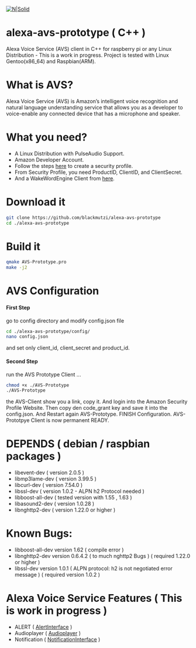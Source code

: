 [![N|Solid](https://github.com/alexa/alexa-avs-sample-app/wiki/assets/alexa-logo-3.png)](https://developer.amazon.com/de/alexa-voice-service)
# alexa-avs-prototype ( C++ )
Alexa Voice Service (AVS) client in C++ for raspberry pi or any Linux Distribution -  This is a work in progress.
Project is tested with Linux Gentoo(x86_64) and Raspbian(ARM).
# What is AVS?
Alexa Voice Service (AVS) is Amazon’s intelligent voice recognition and natural language understanding service that allows you as a developer to voice-enable any connected device that has a microphone and speaker.
# What you need?
* A Linux Distribution with PulseAudio Support.
* Amazon Developer Account.
* Follow the steps [here](https://github.com/alexa/alexa-avs-sample-app/wiki/Raspberry-Pi) to create a security profile.
* From Security Profile, you need ProductID, ClientID, and ClientSecret.
* And a WakeWordEngine Client from [here]( https://github.com/alexa/alexa-avs-sample-app/tree/master/samples/wakeWordAgent ).

# Download it
```sh
git clone https://github.com/blackmutzi/alexa-avs-prototype
cd ./alexa-avs-prototype
```
# Build it
```sh
qmake AVS-Prototype.pro
make -j2
```
# AVS Configuration
#### First Step
go to config directory and modify config.json file 
```sh
cd ./alexa-avs-prototype/config/
nano config.json 
```
and set only client_id, client_secret and product_id.
#### Second Step
run the AVS Prototype Client ...
```sh
chmod +x ./AVS-Prototype
./AVS-Prototype
```
the AVS-Client show you a link, copy it.
And login into the Amazon Security Profile Website. Then copy den code_grant key and save it into the config.json.
And Restart again AVS-Prototype. FINISH Configuration. AVS-Prototpye Client is now permanent READY.
# DEPENDS ( debian / raspbian packages )
* libevent-dev ( version 2.0.5 )
* libmp3lame-dev ( version 3.99.5 )
* libcurl-dev ( version 7.54.0 )
* libssl-dev ( version 1.0.2 - ALPN h2 Protocol needed )
* libboost-all-dev ( tested version with 1.55 , 1.63 )
* libasound2-dev ( version 1.0.28 )
* libnghttp2-dev ( version 1.22.0 or higher )   
# Known Bugs:
* libboost-all-dev version 1.62  ( compile error ) 
* libnghttp2-dev version 0.6.4.2 ( to much nghttp2 Bugs ) ( required 1.22.0 or higher ) 
* libssl-dev version 1.0.1 ( ALPN protocol: h2 is not negotiated error message ) ( required version 1.0.2 )
# Alexa Voice Service Features ( This is work in progress )
* ALERT ( [AlertInterface](https://developer.amazon.com/public/solutions/alexa/alexa-voice-service/reference/alerts) )
* Audioplayer ( [Audioplayer](https://developer.amazon.com/public/solutions/alexa/alexa-voice-service/reference/audioplayer) )
* Notification ( [NotificationInterface](https://developer.amazon.com/public/solutions/alexa/alexa-voice-service/reference/notifications) ) 

